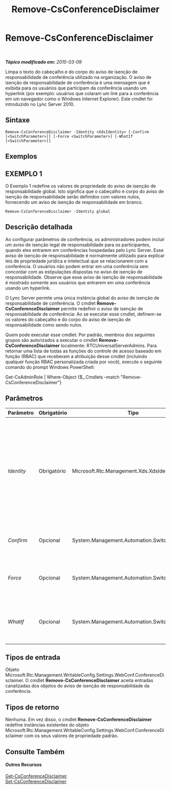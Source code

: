 ﻿---
title: Remove-CsConferenceDisclaimer
TOCTitle: Remove-CsConferenceDisclaimer
ms:assetid: 196252a1-2526-4944-9064-01d1846f3266
ms:mtpsurl: https://technet.microsoft.com/pt-br/library/Gg398243(v=OCS.15)
ms:contentKeyID: 49306026
ms.date: 05/19/2016
mtps_version: v=OCS.15
ms.translationtype: HT
---

# Remove-CsConferenceDisclaimer

 

_**Tópico modificado em:** 2015-03-09_

Limpa o texto do cabeçalho e do corpo do aviso de isenção de responsabilidade de conferência utilizado na organização. O aviso de isenção de responsabilidade de conferência é uma mensagem que é exibida para os usuários que participam da conferência usando um hyperlink (por exemplo: usuários que colaram um link para a conferência em um navegador como o Windows Internet Explorer). Este cmdlet foi introduzido no Lync Server 2010.

## Sintaxe

    Remove-CsConferenceDisclaimer -Identity <XdsIdentity> [-Confirm [<SwitchParameter>]] [-Force <SwitchParameter>] [-WhatIf [<SwitchParameter>]]

## Exemplos

## EXEMPLO 1

O Exemplo 1 redefine os valores de propriedade do aviso de isenção de responsabilidade global. Isto significa que o cabeçalho e corpo do aviso de isenção de responsabilidade serão definidos com valores nulos, fornecendo um aviso de isenção de responsabilidade em branco.

    Remove-CsConferenceDisclaimer -Identity global

## Descrição detalhada

Ao configurar parâmetros de conferência, os administradores podem incluir um aviso de isenção legal de responsabilidade para os participantes, quando eles entrarem em conferências hospedadas pelo Lync Server. Esse aviso de isenção de responsabilidade é normalmente utilizado para explicar leis de propriedade jurídica e intelectual que se relacionarem com a conferência. O usuários não podem entrar em uma conferência sem concordar com as estipulações dispostas no aviso de isenção de responsabilidade. Observe que esse aviso de isenção de responsabilidade é mostrado somente aos usuários que entrarem em uma conferência usando um hyperlink.

O Lync Server permite uma única instância global do aviso de isenção de responsabilidade de conferência. O cmdlet **Remove-CsConferenceDisclaimer** permite redefinir o aviso de isenção de responsabilidade de conferência: Ao se executar esse cmdlet, definem-se os valores do cabeçalho e do corpo do aviso de isenção de responsabilidade como sendo nulos.

Quem pode executar esse cmdlet: Por padrão, membros dos seguintes grupos são autorizados a executar o cmdlet **Remove-CsConferenceDisclaimer** localmente: RTCUniversalServerAdmins. Para retornar uma lista de todas as funções do controle de acesso baseado em função (RBAC) que receberam a atribuição desse cmdlet (incluindo qualquer função RBAC personalizada criada por você), execute o seguinte comando do prompt Windows PowerShell:

Get-CsAdminRole | Where-Object {$\_.Cmdlets –match "Remove-CsConferenceDisclaimer"}

## Parâmetros


<table>
<colgroup>
<col style="width: 25%" />
<col style="width: 25%" />
<col style="width: 25%" />
<col style="width: 25%" />
</colgroup>
<thead>
<tr class="header">
<th>Parâmetro</th>
<th>Obrigatório</th>
<th>Tipo</th>
<th>Descrição</th>
</tr>
</thead>
<tbody>
<tr class="odd">
<td><p><em>Identity</em></p></td>
<td><p>Obrigatório</p></td>
<td><p>Microsoft.Rtc.Management.Xds.XdsIdentity</p></td>
<td><p>Identidade exclusiva do aviso de isenção de responsabilidade de conferência a ser removido. Como só é possível haver uma única instância global do aviso de isenção de responsabilidade de conferência, continuará a ser necessário utilizar o parâmetro Identity para chamar o cmdlet <strong>Remove-CsConferenceDisclaimer</strong>:</p></td>
</tr>
<tr class="even">
<td><p><em>Confirm</em></p></td>
<td><p>Opcional</p></td>
<td><p>System.Management.Automation.SwitchParameter</p></td>
<td><p>Solicita confirmação antes da execução do comando.</p></td>
</tr>
<tr class="odd">
<td><p><em>Force</em></p></td>
<td><p>Opcional</p></td>
<td><p>System.Management.Automation.SwitchParameter</p></td>
<td><p>Suprime a exibição de qualquer mensagem de erro não-fatal que possa ocorrer durante a execução do comando.</p></td>
</tr>
<tr class="even">
<td><p><em>WhatIf</em></p></td>
<td><p>Opcional</p></td>
<td><p>System.Management.Automation.SwitchParameter</p></td>
<td><p>Descreve o que aconteceria se o comando fosse executado sem ser executado de fato.</p></td>
</tr>
</tbody>
</table>


## Tipos de entrada

Objeto Microsoft.Rtc.Management.WritableConfig.Settings.WebConf.ConferenceDisclaimer. O cmdlet **Remove-CsConferenceDisclaimer** aceita entradas canalizadas dos objetos do aviso de isenção de responsabilidade da conferência.

## Tipos de retorno

Nenhuma. Em vez disso, o cmdlet **Remove-CsConferenceDisclaimer** redefine instâncias existentes do objeto Microsoft.Rtc.Management.WritableConfig.Settings.WebConf.ConferenceDisclaimer com os seus valores de propriedade padrão.

## Consulte Também

#### Outros Recursos

[Get-CsConferenceDisclaimer](get-csconferencedisclaimer.md)  
[Set-CsConferenceDisclaimer](set-csconferencedisclaimer.md)

